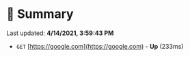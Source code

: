# 📖 Summary
Last updated: **4/14/2021, 3:59:43 PM**

- `GET` [https://google.com](https://google.com) - **Up** (233ms)
